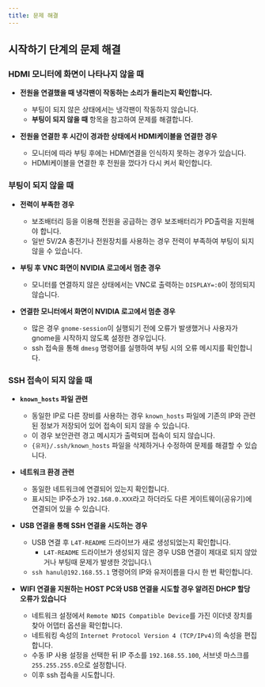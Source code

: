 ```yaml
---
title: 문제 해결
---
```


## 시작하기 단계의 문제 해결

### HDMI 모니터에 화면이 나타나지 않을 때

- **전원을 연결했을 때 냉각팬이 작동하는 소리가 들리는지 확인합니다.**
  - 부팅이 되지 않은 상태에서는 냉각팬이 작동하지 않습니다.
  - **부팅이 되지 않을 때** 항목을 참고하여 문제를 해결합니다.

- **전원을 연결한 후 시간이 경과한 상태에서 HDMI케이블을 연결한 경우**
  - 모니터에 따라 부팅 후에는 HDMI연결을 인식하지 못하는 경우가 있습니다.
  - HDMI케이블을 연결한 후 전원을 껐다가 다시 켜서 확인합니다.

### 부팅이 되지 않을 때

- **전력이 부족한 경우**
  - 보조배터리 등을 이용해 전원을 공급하는 경우 보조배터리가 PD출력을 지원해야 합니다.
  - 일반 5V/2A 충전기나 전원장치를 사용하는 경우 전력이 부족하여 부팅이 되지 않을 수 있습니다.

- **부팅 후 VNC 화면이 NVIDIA 로고에서 멈춘 경우**
  - 모니터를 연결하지 않은 상태에서는 VNC로 출력하는 `DISPLAY=:0`이 정의되지 않습니다.

- **연결한 모니터에서 화면이 NVIDIA 로고에서 멈춘 경우**
  - 많은 경우 `gnome-session`이 실행되기 전에 오류가 발생했거나 사용자가 gnome을 시작하지 않도록 설정한 경우입니다.
  - ssh 접속을 통해 `dmesg` 명령어를 실행하여 부팅 시의 오류 메시지를 확인합니다.

### SSH 접속이 되지 않을 때

- **`known_hosts` 파일 관련**
  - 동일한 IP로 다른 장비를 사용하는 경우 `known_hosts` 파일에 기존의 IP와 관련된 정보가 저장되어 있어 접속이 되지 않을 수 있습니다.
  - 이 경우 보안관련 경고 메시지가 출력되며 접속이 되지 않습니다.
  - `{유저}/.ssh/known_hosts` 파일을 삭제하거나 수정하여 문제를 해결할 수 있습니다.

- **네트워크 환경 관련**
  - 동일한 네트워크에 연결되어 있는지 확인합니다.
  - 표시되는 IP주소가 `192.168.0.XXX`라고 하더라도 다른 게이트웨이(공유기)에 연결되어 있을 수 있습니다.

- **USB 연결을 통해 SSH 연결을 시도하는 경우**
  - USB 연결 후 `L4T-README` 드라이브가 새로 생성되었는지 확인합니다.
    - `L4T-README` 드라이브가 생성되지 않은 경우 USB 연결이 제대로 되지 않았거나 부팅때 문제가 발생한 것입니다.\
  - `ssh hanul@192.168.55.1` 명령어의 IP와 유저이름을 다시 한 번 확인합니다.

- **WIFI 연결을 지원하는 HOST PC와 USB 연결을 시도할 경우 알려진 DHCP 할당 오류가 있습니다**
  - 네트워크 설정에서 `Remote NDIS Compatible Device`를 가진 이더넷 장치를 찾아 어뎁터 옵션을 확인합니다.
  - 네트워킹 속성의 `Internet Protocol Version 4 (TCP/IPv4)`의 속성을 편집합니다.
  - 수동 IP 사용 설정을 선택한 뒤 IP 주소를 `192.168.55.100`, 서브넷 마스크를 `255.255.255.0`으로 설정합니다.
  - 이후 ssh 접속을 시도합니다.
